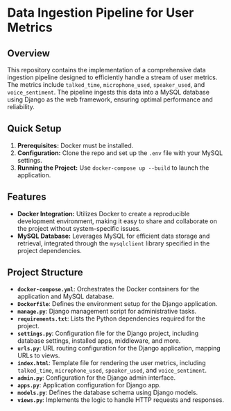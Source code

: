 # Data Ingestion Pipeline for User Metrics

## Overview

This repository contains the implementation of a comprehensive data ingestion pipeline designed to efficiently handle a stream of user metrics. The metrics include `talked_time`, `microphone_used`, `speaker_used`, and `voice_sentiment`. The pipeline ingests this data into a MySQL database using Django as the web framework, ensuring optimal performance and reliability.

## Quick Setup

1. **Prerequisites:** Docker must be installed.
2. **Configuration:** Clone the repo and set up the `.env` file with your MySQL settings.
3. **Running the Project:** Use `docker-compose up --build` to launch the application.

## Features
- **Docker Integration:** Utilizes Docker to create a reproducible development environment, making it easy to share and collaborate on the project without system-specific issues.
- **MySQL Database:** Leverages MySQL for efficient data storage and retrieval, integrated through the `mysqlclient` library specified in the project dependencies.


## Project Structure

- **`docker-compose.yml`**: Orchestrates the Docker containers for the application and MySQL database.
- **`Dockerfile`**: Defines the environment setup for the Django application.
- **`manage.py`**: Django management script for administrative tasks.
- **`requirements.txt`**: Lists the Python dependencies required for the project.
- **`settings.py`**: Configuration file for the Django project, including database settings, installed apps, middleware, and more.
- **`urls.py`**: URL routing configuration for the Django application, mapping URLs to views.
- **`index.html`**: Template file for rendering the user metrics, including `talked_time`, `microphone_used`, `speaker_used`, and `voice_sentiment`.
- **`admin.py`**: Configuration for the Django admin interface.
- **`apps.py`**: Application configuration for Django app.
- **`models.py`**: Defines the database schema using Django models.
- **`views.py`**: Implements the logic to handle HTTP requests and responses.


